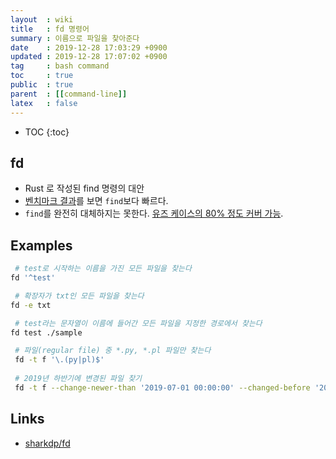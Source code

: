 ```yaml
---
layout  : wiki
title   : fd 명령어
summary : 이름으로 파일을 찾아준다
date    : 2019-12-28 17:03:29 +0900
updated : 2019-12-28 17:07:02 +0900
tag     : bash command
toc     : true
public  : true
parent  : [[command-line]]
latex   : false
---
```

* TOC
{:toc}

## fd
* Rust 로 작성된 find 명령의 대안
* [벤치마크 결과](https://github.com/sharkdp/fd#benchmark )를 보면 `find`보다 빠르다.
* `find`를 완전히 대체하지는 못한다. [유즈 케이스의 80% 정도 커버 가능](https://github.com/sharkdp/fd#fd ). 

## Examples
```sh
 # test로 시작하는 이름을 가진 모든 파일을 찾는다
fd '^test'

 # 확장자가 txt인 모든 파일을 찾는다
fd -e txt

 # test라는 문자열이 이름에 들어간 모든 파일을 지정한 경로에서 찾는다
fd test ./sample

 # 파일(regular file) 중 *.py, *.pl 파일만 찾는다
 fd -t f '\.(py|pl)$'
 
 # 2019년 하반기에 변경된 파일 찾기
 fd -t f --change-newer-than '2019-07-01 00:00:00' --changed-before '2019-12-31 11:59:59'
```

## Links
* [sharkdp/fd](https://github.com/sharkdp/fd/)
